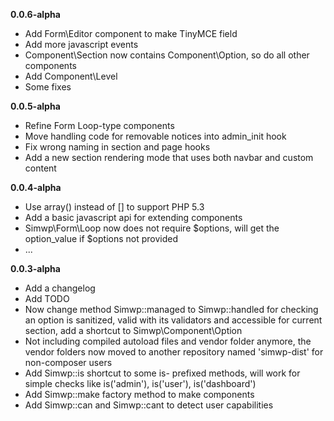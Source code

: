 **0.0.6-alpha**
- Add Form\\Editor component to make TinyMCE field
- Add more javascript events
- Component\\Section now contains Component\\Option, so do all other components
- Add Component\\Level
- Some fixes

**0.0.5-alpha**
- Refine Form Loop-type components
- Move handling code for removable notices into admin_init hook
- Fix wrong naming in section and page hooks
- Add a new section rendering mode that uses both navbar and custom content

**0.0.4-alpha**
- Use array() instead of [] to support PHP 5.3
- Add a basic javascript api for extending components
- Simwp\\Form\\Loop now does not require $options, will get the option_value if $options not provided
- ...

**0.0.3-alpha**
- Add a changelog
- Add TODO
- Now change method Simwp::managed to Simwp::handled for checking an option is sanitized, valid with its validators and accessible for current section, add a shortcut to Simwp\\Component\\Option
- Not including compiled autoload files and vendor folder anymore, the vendor folders now moved to another repository named 'simwp-dist' for non-composer users
- Add Simwp::is shortcut to some is- prefixed methods, will work for simple checks like is('admin'), is('user'), is('dashboard')
- Add Simwp::make factory method to make components
- Add Simwp::can and Simwp::cant to detect user capabilities

